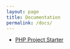 ```yaml
---
layout: page
title: Documentation
permalink: /docs/
---
```


* [PHP Project Starter](http://www.chrispliakas.com/php-project-starter)
